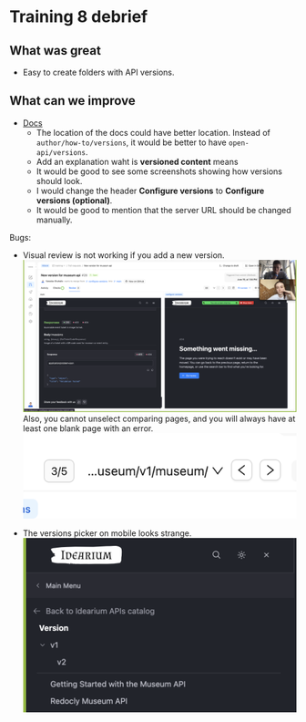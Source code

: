 # Training 8 debrief

## What was great

- Easy to create folders with API versions.

## What can we improve

- [Docs](https://beta-docs.redocly.com/author/how-to/versions/)
  - The location of the docs could have better location. Instead of `author/how-to/versions`, it would be better to have `open-api/versions`.
  - Add an explanation waht is **versioned content** means
  - It would be good to see some screenshots showing how versions should look.
  - I would change the header **Configure versions** to **Configure versions (optional)**.
  - It would be good to mention that the server URL should be changed manually.

Bugs:

- Visual review is not working if you add a new version.
  ![img](/images/debrief-8-visual-review.png)
  Also, you cannot unselect comparing pages, and you will always have at least one blank page with an error.
  ![img](/images/debrief-8-visual-review-2.png)

- The versions picker on mobile looks strange.
  ![img](/images/debrief-8-versions.png)
